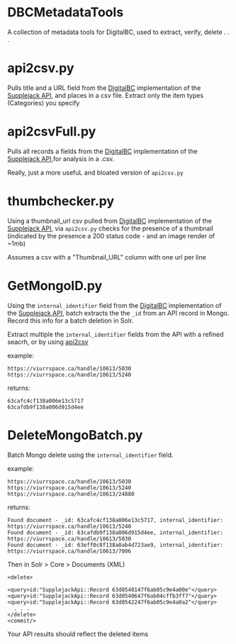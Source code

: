 # **DBCMetadataTools**
A collection of metadata tools for DigitalBC, used to extract, verify, delete . . . 

# api2csv.py
Pulls title and a URL field from the [DigitalBC](https://info.digitalbc.ca) implementation of the [Supplejack API](https://github.com/DigitalNZ/supplejack_api), and places in a csv file. Extract only the item types (Categories) you specify


# api2csvFull.py
Pulls all records a fields from the [DigitalBC](https://info.digitalbc.ca) implementation of the [Supplejack API](https://github.com/DigitalNZ/supplejack_api),for analysis in a .csv. 

Really, just a more usefuL and bloated version of `api2csv.py`



# thumbchecker.py
Using a thumbnail_url csv pulled from [DigitalBC](https://info.digitalbc.ca) implementation of the [Supplejack API](https://github.com/DigitalNZ/supplejack_api), via `api2csv.py` checks for the presence of a thumbnail (indicated by the presence a 200 status code - and an image render of ~1mb)

Assumes a csv with a "Thumbnail_URL" column with one url per line



# GetMongoID.py
Using the `internal_identifier` field from the [DigitalBC](https://info.digitalbc.ca) implementation of the [Supplejack API](https://github.com/DigitalNZ/supplejack_api), 
batch extracts the the `_id` from an API record in Mongo. Record this info for a batch deletion in Solr. 

Extract multiple the `internal_identifier` fields from the API with a refined seacrh, or by using [api2csv](https://github.com/Digital-BC/api2csvFull)

example: 

```
https://viurrspace.ca/handle/10613/5030
https://viurrspace.ca/handle/10613/5240
```

returns: 
```
63cafc4cf138a006e13c5717
63cafdb9f138a006d915d4ee
```




# DeleteMongoBatch.py
Batch Mongo delete using the `internal_identifier` field.



example: 

```
https://viurrspace.ca/handle/10613/5030
https://viurrspace.ca/handle/10613/5240
https://viurrspace.ca/handle/10613/24880
```


returns:
```
Found document - _id: 63cafc4cf138a006e13c5717, internal_identifier: https://viurrspace.ca/handle/10613/5240
Found document - _id: 63cafdb9f138a006d915d4ee, internal_identifier: https://viurrspace.ca/handle/10613/5030
Found document - _id: 63eff0c8f138a0ab4d723ae9, internal_identifier: https://viurrspace.ca/handle/10613/7006
```

Then in Solr > Core > Documents (XML)
```
<delete>

<query>id:"SupplejackApi::Record 63d0540147f6ab05c9e4a00e"</query>
<query>id:"SupplejackApi::Record 63d0540647f6ab04cffb3ff7"</query>
<query>id:"SupplejackApi::Record 63d0542247f6ab05c9e4a0a2"</query>
  . . . 
</delete>
<commit/>
```
 
 Your API results should reflect the deleted items
